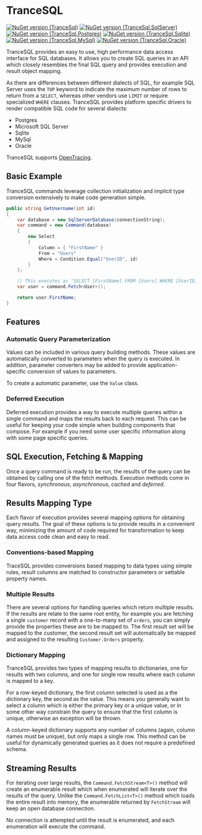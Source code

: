 ﻿
# TranceSQL

[![NuGet version (TranceSql)](https://img.shields.io/nuget/v/TranceSql.svg?style=flat-square)](https://www.nuget.org/packages/TranceSql/)
[![NuGet version (TranceSql.SqlServer)](https://img.shields.io/nuget/v/TranceSql.SqlServer.svg?style=flat-square)](https://www.nuget.org/packages/TranceSql.TranceSql/)
[![NuGet version (TranceSql.Postgres)](https://img.shields.io/nuget/v/TranceSql.Postgres.svg?style=flat-square)](https://www.nuget.org/packages/TranceSql.Postgres/)
[![NuGet version (TranceSql.Sqlite)](https://img.shields.io/nuget/v/TranceSql.Sqlite.svg?style=flat-square)](https://www.nuget.org/packages/TranceSql.Sqlite/)
[![NuGet version (TranceSql.MySql)](https://img.shields.io/nuget/v/TranceSql.MySql.svg?style=flat-square)](https://www.nuget.org/packages/TranceSql.MySql/)
[![NuGet version (TranceSql.Oracle)](https://img.shields.io/nuget/v/TranceSql.Oracle.svg?style=flat-square)](https://www.nuget.org/packages/TranceSql.Oracle/)


TranceSQL provides an easy to use, high performance data access interface for SQL databases. It
allows you to create SQL queries in an API which closely resembles the final SQL query and provides
execution and result object mapping.

As there are differences between different dialects of SQL, for example SQL Server uses the `TOP`
keyword to indicate the maximum number of rows to return from a `SELECT`, whereas other vendors
use `LIMIT` or require specialized `WHERE` clauses. TranceSQL provides platform specific drivers
to render compatible SQL code for several dialects:

 - Postgres
 - Microsoft SQL Server
 - Sqlite
 - MySql
 - Oracle

 TranceSQL supports [OpenTracing].

 [OpenTracing]: https://opentracing.io/

## Basic Example

TranceSQL commands leverage collection initialization and implicit type conversion extensively to make code
generation simple.

```csharp
public string GetUsername(int id)
{
	var database = new SqlServerDatabase(connectionString);
	var command = new Command(database)
	{
		new Select
		{
			Column = { "FirstName" }
			From = "Users"
			Where = Condition.Equal("UserID", id)
		}
	};

	// This executes as "SELECT [FirstName] FROM [Users] WHERE [UserID] = @P1"
	var user = command.Fetch<User>();

	return user.FirstName;
}
```

## Features

### Automatic Query Parameterization

Values can be included in various query building methods. These values are automatically converted to parameters
when the query is executed. In addition, parameter converters may be added to provide application-specific conversion
of values to parameters.

To create a automatic parameter, use the `Value` class.


### Deferred Execution

Deferred execution provides a way to execute multiple queries within a single command and maps the results back to each request.
This can be useful for keeping your code simple when building components that compose. For example if you need some user specific
information along with some page specific queries. 



## SQL Execution, Fetching & Mapping

Once a query command is ready to be run, the results of the query can be obtained by calling one of the fetch methods. Execution
methods come in four flavors, _synchronous_, _asynchronous_, _cached_ and _deferred_.

## Results Mapping Type

Each flavor of execution provides several mapping options for obtaining query results. The goal of these options is to provide
results in a convenient way, minimizing the amount of code required for transformation to keep data access code clean and easy
to read.

### Conventions-based Mapping

TraceSQL provides conversions based mapping to data types using simple rules, result columns are matched to constructor parameters
or settable property names.

### Multiple Results

There are several options for handling queries which return multiple results. If the results are relate to the same root entity,
for example you are fetching a single `customer` record with a one-to-many set of `orders`, you can simply provide the properties
these are to be mapped to. The first result set will be mapped to the customer, the second result set will automatically be mapped
and assigned to the resulting `Customer.Orders` property.

### Dictionary Mapping

TranceSQL provides two types of mapping results to dictionaries, one for results with two columns, and one for single row
results where each column is mapped to a key.

For a row-keyed dictionary, the first column selected is used as a the dictionary key, the second as the value. This means you
generally want to select a column which is either the primary key or a unique value, or in some other way constrain the query to
ensure that the first column is unique, otherwise an exception will be thrown.

A column-keyed dictionary supports any number of columns (again, column names must be unique), but only maps a single row. This
method can be useful for dynamically generated queries as it does not require a predefined schema.

## Streaming Results

For iterating over large results, the `Command.FetchStream<T>()` method will create an enumerable result
which when enumerated will iterate over the results of the query. Unlike the `Command.FetchList<T>()`
method which loads the entire result into memory, the enumerable returned by `FetchStream` will keep an
open database connection.

No connection is attempted until the result is enumerated, and each enumeration will execute the command.


